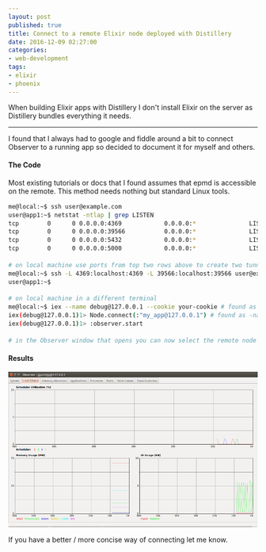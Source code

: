 ```yaml
---
layout: post
published: true
title: Connect to a remote Elixir node deployed with Distillery
date: 2016-12-09 02:27:00
categories:
- web-development
tags:
- elixir
- phoenix
---
```


When building Elixir apps with Distillery I don't install Elixir on the server as Distillery bundles everything it needs.

---


I found that I always had to google and fiddle around a bit to connect Observer to a running app so decided to document it for myself and others.

#### The Code

Most existing tutorials or docs that I found assumes that epmd is accessible on the remote. This method needs nothing but standard Linux tools.

``` bash
me@local:~$ ssh user@example.com
user@app1:~$ netstat -ntlap | grep LISTEN
tcp        0      0 0.0.0.0:4369            0.0.0.0:*               LISTEN      3443/epmd
tcp        0      0 0.0.0.0:39566           0.0.0.0:*               LISTEN      3439/beam.smp
tcp        0      0 0.0.0.0:5432            0.0.0.0:*               LISTEN      3548/postgres
tcp        0      0 0.0.0.0:5000            0.0.0.0:*               LISTEN      3439/beam.smp

# on local machine use ports from top two rows above to create two tunnels (3rd row is postgres and 4th is web app)
me@local:~$ ssh -L 4369:localhost:4369 -L 39566:localhost:39566 user@example.com
user@app1:~$

# on local machine in a different terminal
me@local:~$ iex --name debug@127.0.0.1 --cookie your-cookie # found as -setcookie in rel/<app>/var/vm.args
iex(debug@127.0.0.1)1> Node.connect(:"my_app@127.0.0.1") # found as -name in rel/<app>/var/vm.args
iex(debug@127.0.0.1)1> :observer.start

# in the Observer window that opens you can now select the remote node from the Nodes menu
```

#### Results

![elixir observer](/assets/blog/observer.png)

If you have a better / more concise way of connecting let me know.

